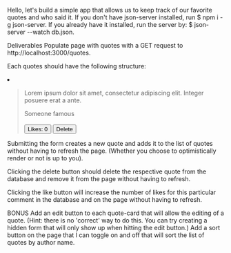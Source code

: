 Hello, let's build a simple app that allows us to keep track of our favorite quotes and who said it.
If you don't have json-server installed, run $ npm i -g json-server.
If you already have it installed, run the server by: $ json-server --watch db.json.

Deliverables
Populate page with quotes with a GET request to http://localhost:3000/quotes.

Each quotes should have the following structure:

  <li class='quote-card'>
    <blockquote class="blockquote">
      <p class="mb-0">Lorem ipsum dolor sit amet, consectetur adipiscing elit. Integer posuere erat a ante.</p>
      <footer class="blockquote-footer">Someone famous</footer>
      <br>
      <button class='btn-success'>Likes: <span>0</span></button>
      <button class='btn-danger'>Delete</button>
    </blockquote>
  </li>
Submitting the form creates a new quote and adds it to the list of quotes without having to refresh the page. (Whether you choose to optimistically render or not is up to you).

Clicking the delete button should delete the respective quote from the database and remove it from the page without having to refresh.

Clicking the like button will increase the number of likes for this particular comment in the database and on the page without having to refresh.

BONUS
Add an edit button to each quote-card that will allow the editing of a quote. (Hint: there is no 'correct' way to do this. You can try creating a hidden form that will only show up when hitting the edit button.)
Add a sort button on the page that I can toggle on and off that will sort the list of quotes by author name.
